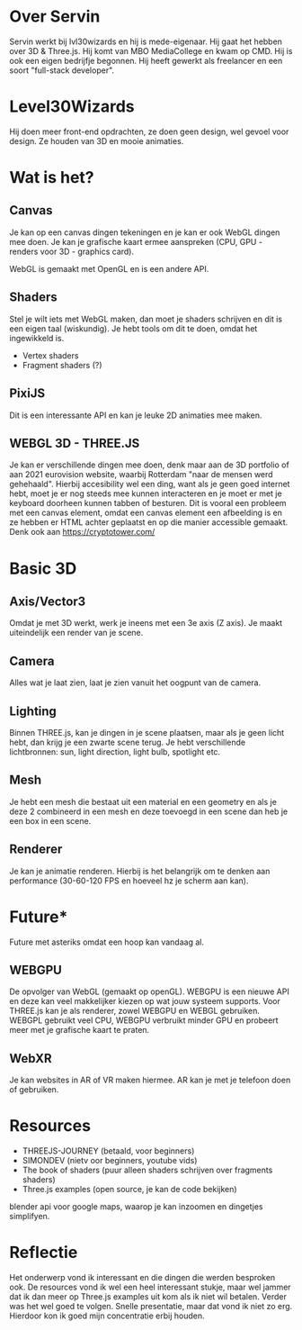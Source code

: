 # Over Servin

Servin werkt bij lvl30wizards en hij is mede-eigenaar. Hij gaat het hebben over 3D & Three.js. Hij komt van MBO MediaCollege en kwam op CMD. Hij is ook een eigen bedrijfje begonnen. Hij heeft gewerkt als freelancer en een soort "full-stack developer".

# Level30Wizards

Hij doen meer front-end opdrachten, ze doen geen design, wel gevoel voor design. Ze houden van 3D en mooie animaties.

# Wat is het?

## Canvas

Je kan op een canvas dingen tekeningen en je kan er ook WebGL dingen mee doen. Je kan je grafische kaart ermee aanspreken (CPU, GPU - renders voor 3D - graphics card).

WebGL is gemaakt met OpenGL en is een andere API.

## Shaders

Stel je wilt iets met WebGL maken, dan moet je shaders schrijven en dit is een eigen taal (wiskundig). Je hebt tools om dit te doen, omdat het ingewikkeld is.

- Vertex shaders
- Fragment shaders (?)

## PixiJS

Dit is een interessante API en kan je leuke 2D animaties mee maken.

## WEBGL 3D - THREE.JS

Je kan er verschillende dingen mee doen, denk maar aan de 3D portfolio of aan 2021 eurovision website, waarbij Rotterdam "naar de mensen werd gehehaald". Hierbij accesibility wel een ding, want als je geen goed internet hebt, moet je er nog steeds mee kunnen interacteren en je moet er met je keyboard doorheen kunnen tabben of besturen. Dit is vooral een probleem met een canvas element, omdat een canvas element een afbeelding is en ze hebben er HTML achter geplaatst en op die manier accessible gemaakt. Denk ook aan https://cryptotower.com/

# Basic 3D

## Axis/Vector3

Omdat je met 3D werkt, werk je ineens met een 3e axis (Z axis). Je maakt uiteindelijk een render van je scene.

## Camera

Alles wat je laat zien, laat je zien vanuit het oogpunt van de camera.

## Lighting

Binnen THREE.js, kan je dingen in je scene plaatsen, maar als je geen licht hebt, dan krijg je een zwarte scene terug.
Je hebt verschillende lichtbronnen: sun, light direction, light bulb, spotlight etc.

## Mesh

Je hebt een mesh die bestaat uit een material en een geometry en als je deze 2 combineerd in een mesh en deze toevoegd in een scene dan heb je een box in een scene.

## Renderer

Je kan je animatie renderen. Hierbij is het belangrijk om te denken aan performance (30-60-120 FPS en hoeveel hz je scherm aan kan).

# Future\*

Future met asteriks omdat een hoop kan vandaag al.

## WEBGPU

De opvolger van WebGL (gemaakt op openGL). WEBGPU is een nieuwe API en deze kan veel makkelijker kiezen op wat jouw systeem supports. Voor THREE.js kan je als renderer, zowel WEBGPU en WEBGL gebruiken. WEBGPL gebruikt veel CPU, WEBGPU verbruikt minder GPU en probeert meer met je grafische kaart te praten.

## WebXR

Je kan websites in AR of VR maken hiermee. AR kan je met je telefoon doen of gebruiken.

# Resources

- THREEJS-JOURNEY (betaald, voor beginners)
- SIMONDEV (nietv oor beginners, youtube vids)
- The book of shaders (puur alleen shaders schrijven over fragments shaders)
- Three.js examples (open source, je kan de code bekijken)

blender api voor google maps, waarop je kan inzoomen en dingetjes simplifyen.

# Reflectie

Het onderwerp vond ik interessant en die dingen die werden besproken ook. De resources vond ik wel een heel interessant stukje, maar wel jammer dat ik dan meer op Three.js examples uit kom als ik niet wil betalen. Verder was het wel goed te volgen. Snelle presentatie, maar dat vond ik niet zo erg. Hierdoor kon ik goed mijn concentratie erbij houden.
